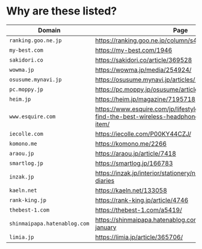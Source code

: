 # Why are these listed?

| Domain | Page | Note |
| ------ | ---- | ---- |
| `ranking.goo.ne.jp` | https://ranking.goo.ne.jp/column/s4603 |  |
| `my-best.com` | https://my-best.com/1946 |  |
| `sakidori.co` | https://sakidori.co/article/369528 |  |
| `wowma.jp` | https://wowma.jp/media/254924/ |  |
| `osusume.mynavi.jp` | https://osusume.mynavi.jp/articles/5437/ |  |
| `pc.moppy.jp` | https://pc.moppy.jp/osusume/articles/5 |  |
| `heim.jp` | https://heim.jp/magazine/7195718 |  |
| `www.esquire.com` | https://www.esquire.com/jp/lifestyle/a42273772/how-to-find-the-best-wireless-headphone-and-recommended-item/ |  |
| `iecolle.com` | https://iecolle.com/P00KY44CZJ/ |  |
| `komono.me` | https://komono.me/2266 |  |
| `araou.jp` | https://araou.jp/article/7418 |  |
| `smartlog.jp` | https://smartlog.jp/166783 |  |
| `inzak.jp` | https://inzak.jp/interior/stationery/notebook/recommended-diaries |  |
| `kaeln.net` | https://kaeln.net/133058 |  |
| `rank-king.jp` | https://rank-king.jp/article/4746 |  |
| `thebest-1.com` | https://thebest-1.com/a5419/ |  |
| `shinmaipapa.hatenablog.com` | https://shinmaipapa.hatenablog.com/entry/lego-2023-january |  |
| `limia.jp` | https://limia.jp/article/365706/ |  |
